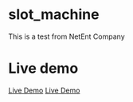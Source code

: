 # slot_machine
This is a test from NetEnt Company


# Live demo
<a href="https://mortiz95.github.io/slot_machine/index.html" rel="nofollow">Live Demo</a>
<a href="https://raw.githack.com/mortiz95/slot_machine/master/index.html" rel="nofollow">Live Demo</a>


